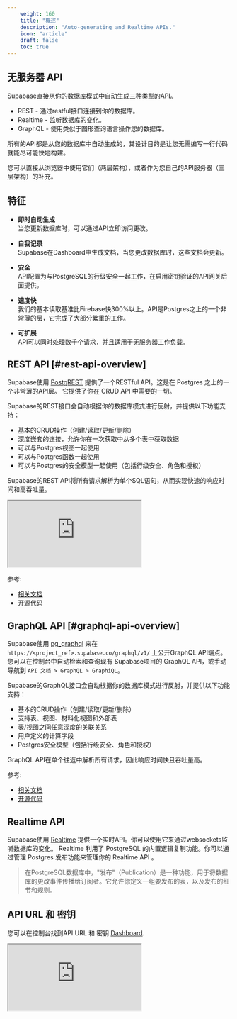 ```yaml
---
    weight: 160
    title: "概述"
    description: "Auto-generating and Realtime APIs."
    icon: "article"
    draft: false
    toc: true
---
```



## 无服务器 API
Supabase直接从你的数据库模式中自动生成三种类型的API。

- REST - 通过restful接口连接到你的数据库。
- Realtime - 监听数据库的变化。
- GraphQL - 使用类似于图形查询语言操作您的数据库。

所有的API都是从您的数据库中自动生成的，其设计目的是让您无需编写一行代码就能尽可能快地构建。

您可以直接从浏览器中使用它们（两层架构），或者作为您自己的API服务器（三层架构）的补充。

## 特征

- **即时自动生成**<br/>当您更新数据库时，可以通过API立即访问更改。

- **自我记录**<br/>Supabase在Dashboard中生成文档，当您更改数据库时，这些文档会更新。

- **安全**<br/>API配置为与PostgreSQL的行级安全一起工作，在启用密钥验证的API网关后面提供。

- **速度快**<br/>我们的基本读取基准比Firebase快300%以上。API是Postgres之上的一个非常薄的层，它完成了大部分繁重的工作。

- **可扩展**<br/>API可以同时处理数千个请求，并且适用于无服务器工作负载。

## REST API [#rest-api-overview]

Supabase使用 [PostgREST](https://postgrest.org/) 提供了一个RESTful API。这是在 Postgres 之上的一个非常薄的API层。
它提供了你在 CRUD API 中需要的一切。

Supabase的REST接口会自动根据你的数据库模式进行反射，并提供以下功能支持：

- 基本的CRUD操作（创建/读取/更新/删除）
- 深度嵌套的连接，允许你在一次获取中从多个表中获取数据
- 可以与Postgres视图一起使用
- 可以与Postgres函数一起使用
- 可以与Postgres的安全模型一起使用（包括行级安全、角色和授权）

Supabase的REST API将所有请求解析为单个SQL语句，从而实现快速的响应时间和高吞吐量。

<div className="video-container">
  <iframe
    src="https://www.youtube-nocookie.com/embed/rPAJJFdtPw0"
    frameBorder="1"
    allow="accelerometer; autoplay; clipboard-write; encrypted-media; gyroscope; picture-in-picture"
    allowFullScreen
  ></iframe>
</div>

参考:

- [相关文档](https://postgrest.org/)
- [开源代码](https://github.com/PostgREST/postgrest)

## GraphQL API [#graphql-api-overview]

Supabase使用 [pg_graphql](https://supabase.github.io/pg_graphql/) 来在 `https://<project_ref>.supabase.co/graphql/v1/` 上公开GraphQL API端点。
您可以在控制台中自动检索和查询现有 Supabase项目的 GraphQL API，或手动导航到 `API 文档 > GraphQL > GraphiQL`。

Supabase的GraphQL接口会自动根据你的数据库模式进行反射，并提供以下功能支持：

- 基本的CRUD操作（创建/读取/更新/删除）
- 支持表、视图、材料化视图和外部表
- 表/视图之间任意深度的关联关系
- 用户定义的计算字段
- Postgres安全模型（包括行级安全、角色和授权）

GraphQL API在单个往返中解析所有请求，因此响应时间快且吞吐量高。

参考:
- [相关文档](https://supabase.github.io/pg_graphql/)
- [开源代码](https://github.com/supabase/pg_graphql)

## Realtime API

Supabase使用 [Realtime](https://github.com/supabase/realtime) 提供一个实时API。你可以使用它来通过websockets监听数据库的变化。
Realtime 利用了 PostgreSQL 的内置逻辑复制功能。你可以通过管理 Postgres 发布功能来管理你的 Realtime API 。

>在PostgreSQL数据库中，"发布"（Publication）是一种功能，用于将数据库的更改事件传播给订阅者。它允许你定义一组要发布的表，以及发布的细节和规则。

## API URL 和 密钥
您可以在控制台找到API URL 和 密钥 [Dashboard](https://supabase.com/dashboard/project/_/settings/api).

<div className="video-container">
  <iframe
    src="https://xguihxuzqibwxjnimxev.supabase.co/storage/v1/object/public/videos/docs/api/api-url-and-key.mp4"
    frameBorder="1"
    allow="accelerometer; autoplay; clipboard-write; encrypted-media; gyroscope; picture-in-picture"
    allowFullScreen
  ></iframe>
</div>


